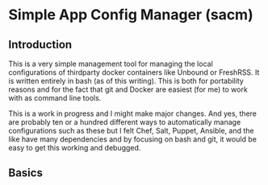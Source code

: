 # Simple App Config Manager (sacm)

## Introduction
This is a very simple management tool for managing the local configurations of thirdparty docker containers like Unbound or FreshRSS.  It is written entirely in bash (as of this writing).  This is both for portability reasons and for the fact that git and Docker are easiest (for me) to work with as command line tools.

This is a work in progress and I might make major changes.   And yes, there are probably ten or a hundred different ways to automatically manage configurations such as these but I felt Chef, Salt, Puppet, Ansible, and the like have many dependencies and by focusing on bash and git, it would be easy to get this working and debugged.

## Basics
